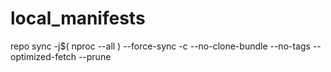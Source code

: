 # local_manifests

repo sync -j$( nproc --all ) --force-sync -c --no-clone-bundle --no-tags --optimized-fetch --prune
